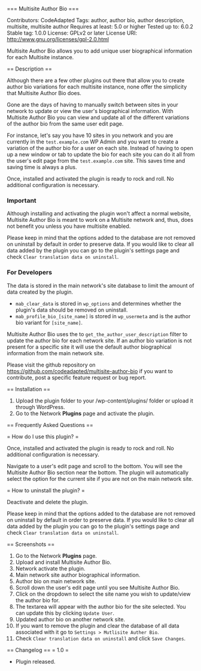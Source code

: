 === Multisite Author Bio ===

Contributors: CodeAdapted
Tags: author, author bio, author description, multisite, multisite author
Requires at least: 5.0 or higher
Tested up to: 6.0.2
Stable tag: 1.0.0
License: GPLv2 or later
License URI: http://www.gnu.org/licenses/gpl-2.0.html

Multisite Author Bio allows you to add unique user biographical information for each Multisite instance.

== Description ==

Although there are a few other plugins out there that allow you to create author bio variations for each multisite instance, none offer the simplicity that Multisite Author Bio does.

Gone are the days of having to manually switch between sites in your network to update or view the user's biographical information. With Multisite Author Bio you can view and update all of the different variations of the author bio from the same user edit page.

For instance, let's say you have 10 sites in you network and you are currently in the `test.example.com` WP Admin and you want to create a variation of the author bio for a user on each site. Instead of having to open up a new window or tab to update the bio for each site you can do it all from the user's edit page from the `test.example.com` site. This saves time and saving time is always a plus.

Once, installed and activated the plugin is ready to rock and roll. No additional configuration is necessary.

### Important

Although installing and activating the plugin won't affect a normal website, Multisite Author Bio is meant to work on a Multisite network and, thus, does not benefit you unless you have multisite enabled.

Please keep in mind that the options added to the database are not removed on uninstall by default in order to preserve data. If you would like to clear all data added by the plugin you can go to the plugin's settings page and check `Clear translation data on uninstall`.

### For Developers

The data is stored in the main network's site database to limit the amount of data created by the plugin.
- `mab_clear_data` is stored in `wp_options` and determines whether the plugin's data should be removed on uninstall.
- `mab_profile_bio_[site_name]` is stored in `wp_usermeta` and is the author bio variant for `[site_name]`.

Multisite Author Bio uses the to `get_the_author_user_description` filter to update the author bio for each network site. If an author bio variation is not present for a specific site it will use the default author biographical information from the main network site.


Please visit the github repository on https://github.com/codeadapted/multisite-author-bio if you want to contribute, post a specific feature request or bug report.

== Installation ==

1. Upload the plugin folder to your /wp-content/plugins/ folder or upload it through WordPress.
2. Go to the Network **Plugins** page and activate the plugin.

== Frequently Asked Questions ==

= How do I use this plugin? =

Once, installed and activated the plugin is ready to rock and roll. No additional configuration is necessary.

Navigate to a user's edit page and scroll to the bottom. You will see the Multisite Author Bio section near the bottom. The plugin will automatically select the option for the current site if you are not on the main network site.

= How to uninstall the plugin? =

Deactivate and delete the plugin.

Please keep in mind that the options added to the database are not removed on uninstall by default in order to preserve data. If you would like to clear all data added by the plugin you can go to the plugin's settings page and check `Clear translation data on uninstall`.

== Screenshots ==
1. Go to the Network **Plugins** page.
2. Upload and install Multisite Author Bio.
3. Network activate the plugin.
4. Main network site author biographical information.
5. Author bio on main network site.
6. Scroll down the user's edit page until you see Multisite Author Bio.
7. Click on the dropdown to select the site name you wish to update/view the author bio for.
8. The textarea will appear with the author bio for the site selected. You can update this by clicking `Update User`.
9. Updated author bio on another network site.
10. If you want to remove the plugin and clear the database of all data associated with it go to `Settings > Mutlisite Auther Bio`.
11. Check `Clear translation data on uninstall` and click `Save Changes`.

== Changelog ==
= 1.0 =
* Plugin released.
